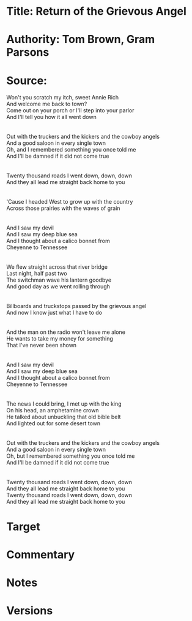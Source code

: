 # Title: Return of the Grievous Angel  

# Authority: Tom Brown, Gram Parsons

# Source:  
Won't you scratch my itch, sweet Annie Rich  
And welcome me back to town?  
Come out on your porch or I'll step into your parlor  
And I'll tell you how it all went down  
<br />  
Out with the truckers and the kickers and the cowboy angels  
And a good saloon in every single town  
Oh, and I remembered something you once told me  
And I'll be damned if it did not come true  
<br />  
Twenty thousand roads I went down, down, down  
And they all lead me straight back home to you  
<br />  
'Cause I headed West to grow up with the country  
Across those prairies with the waves of grain  
<br />  
And I saw my devil  
And I saw my deep blue sea  
And I thought about a calico bonnet from  
Cheyenne to Tennessee  
<br />  
We flew straight across that river bridge  
Last night, half past two  
The switchman wave his lantern goodbye  
And good day as we went rolling through  
<br />  
Billboards and truckstops passed by the grievous angel  
And now I know just what I have to do  
<br />  
And the man on the radio won't leave me alone  
He wants to take my money for something  
That I've never been shown  
<br />  
And I saw my devil  
And I saw my deep blue sea  
And I thought about a calico bonnet from  
Cheyenne to Tennessee  
<br />  
The news I could bring, I met up with the king  
On his head, an amphetamine crown  
He talked about unbuckling that old bible belt  
And lighted out for some desert town  
<br />  
Out with the truckers and the kickers and the cowboy angels  
And a good saloon in every single town  
Oh, but I remembered something you once told me  
And I'll be damned if it did not come true  
<br />  
Twenty thousand roads I went down, down, down  
And they all lead me straight back home to you  
Twenty thousand roads I went down, down, down  
And they all lead me straight back home to you  


# Target

# Commentary

# Notes

# Versions